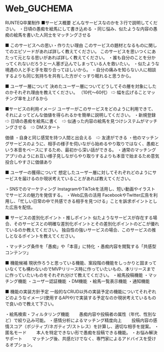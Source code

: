 # Web_GUCHEMA
RUNTEQ卒業制作
■サービス概要
どんなサービスなのかを３行で説明してください。
・日頃の愚痴を絵馬にして書き込める
・同じ悩み、似たような内容の愚痴の絵馬を書いた人同士をマッチングさせる


■ このサービスへの思い・作りたい理由
このサービスの題材となるものに関してのエピソードがあれば詳しく教えてください。
このサービスを思いつくにあたって元となる思いがあれば詳しく教えてください。
・誰も自分のことを分かってくれないだろうと一人塞ぎ込んでしまっている人を救いたい。
・似たような境遇の人と手と手を取り合ってほしいから。
・自分の痛みを知らない人に相談するよりも同じ気持ちを共有した方がぐっすり眠れると思うから。


■ ユーザー層について
決めたユーザー層についてどうしてその層を対象にしたのかそれぞれ理由を教えてください。
（10代〜60代）
⇨ 幅を広げることマッチング率を上げるから


■サービスの利用イメージ
ユーザーがこのサービスをどのように利用できて、それによってどんな価値を得られるかを簡単に説明してください。
・新規登録　⇨ 日頃の愚痴を絵馬に書く　⇨ 似通った内容の絵馬を見つけシステムがマッチングさせる　⇨ DMスタート

価値
・自身と同じ感覚を持つ人間と出会える　⇨ 友達ができる
・他のマッチングサービスのように、相手の様子を伺いながら始めるやり取りではなく、愚痴という本音をベースにするため、最初から深い話ができる。
・通常のマッチングアプリのようにお互い様子見しながらやり取りするよりも本音で始まるため意気投合しやすさに価値あり

■ ユーザーの獲得について
想定したユーザー層に対してそれぞれどのようにサービスを届けるのか現状考えていることがあれば教えてください。

・SNSでのマーケティング
InstagramやTikTokを活用し、短い動画やイラストでサービスの魅力を発信する。
・Web広告の活用
FacebookやTwitter広告を利用し、「忙しい日常の中で共感できる相手を見つける」ことを訴求ポイントとした広告を配信。


■ サービスの差別化ポイント・推しポイント
似たようなサービスが存在する場合、そのサービスとの明確な差別化ポイントとその差別化ポイントのどこが優れているのか教えてください。
独自性の強いサービスの場合、このサービスの推しとなるポイントを教えてください。

・マッチング条件を「愚痴」や「本音」に特化
・愚痴内容を閲覧する「共感型コンテンツ」


■ 機能候補
現状作ろうと思っている機能、案段階の機能をしっかりと固まっていなくても構わないのでMVPリリース時に作っていたいもの、本リリースまでに作っていたいものをそれぞれ分けて教えてください。
・絵馬投稿機能
・マッチング機能
・ユーザー認証機能
・DM機能
・絵馬一覧表示機能
・通知機能


■ 機能の実装方針予定
一般的なCRUD以外の実装予定の機能についてそれぞれどのようなイメージ(使用するAPIや)で実装する予定なのか現状考えているもので良いので教えて下さい。

・絵馬検索・フィルタリング機能
　　愚痴内容や投稿者の属性（年代、性別など）で絞り込み可能。
・感情分析によるマッチング精度向上
　　投稿内容の感情スコア（ポジティブ/ネガティブ/ストレス）を計算し、適切な相手を提案。
・匿名モード
　　本人を特定できない形で愚痴を投稿できる機能。
・お悩み解決サポート
　　マッチング後、共感だけでなく、専門家によるアドバイスを受けるオプション。
